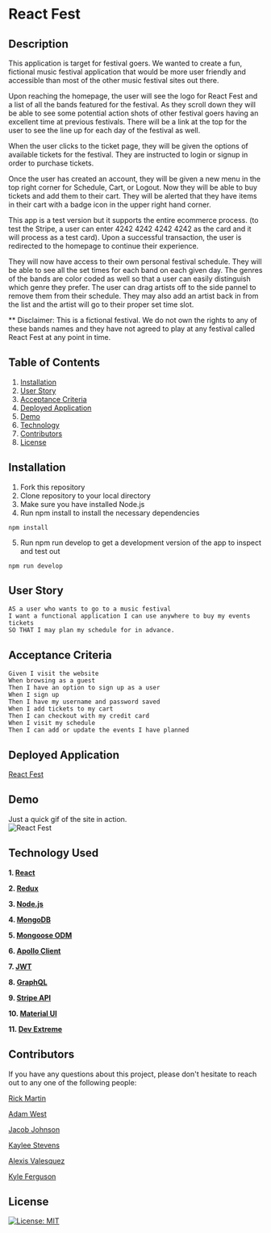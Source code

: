 # React Fest

## Description

This application is target for festival goers. We wanted to create a fun, fictional music festival application that would be more user friendly and accessible than most of the other music festival sites out there.

Upon reaching the homepage, the user will see the logo for React Fest and a list of all the bands featured for the festival. As they scroll down they will be able to see some potential action shots of other festival goers having an excellent time at previous festivals. There will be a link at the top for the user to see the line up for each day of the festival as well. 

When the user clicks to the ticket page, they will be given the options of available tickets for the festival. They are instructed to login or signup in order to purchase tickets.

Once the user has created an account, they will be given a new menu in the top right corner for Schedule, Cart, or Logout. Now they will be able to buy tickets and add them to their cart. They will be alerted that they have items in their cart with a badge icon in the upper right hand corner. 

This app is a test version but it supports the entire ecommerce process. (to test the Stripe, a user can enter 4242 4242 4242 4242 as the card and it will process as a test card). Upon a successful transaction, the user is redirected to the homepage to continue their experience.

They will now have access to their own personal festival schedule. They will be able to see all the set times for each band on each given day. The genres of the bands are color coded as well so that a user can easily distinguish which genre they prefer. The user can drag artists off to the side pannel to remove them from their schedule. They may also add an artist back in from the list and the artist will go to their proper set time slot. 

** Disclaimer: This is a fictional festival. We do not own the rights to any of these bands names and they have not agreed to play at any festival called React Fest at any point in time. 

## Table of Contents
  1. [Installation](##installation)
  2. [User Story](#user-story)
  3. [Acceptance Criteria](#acceptance-criteria)
  4. [Deployed Application](#deployed-application)
  5. [Demo](#demo)
  6. [Technology](#technology)
  7. [Contributors](#contributors)
  8. [License](#license)

## Installation
  1. Fork this repository
  2. Clone repository to your local directory
  3. Make sure you have installed Node.js 
  4. Run npm install to install the necessary dependencies
  ```
  npm install
  ```
  5. Run npm run develop to get a development version of the app to inspect and test out
  ```
  npm run develop
  ```

## User Story
```
AS a user who wants to go to a music festival
I want a functional application I can use anywhere to buy my events tickets
SO THAT I may plan my schedule for in advance. 
```

## Acceptance Criteria
```
Given I visit the website
When browsing as a guest
Then I have an option to sign up as a user
When I sign up 
Then I have my username and password saved
When I add tickets to my cart
Then I can checkout with my credit card
When I visit my schedule
Then I can add or update the events I have planned
```

## Deployed Application
[React Fest](https://react-fest.herokuapp.com/)

## Demo 

Just a quick gif of the site in action. 
<br>
![React Fest](https://media.giphy.com/media/OMoWTYEIeFvLC3rTgi/giphy.gif)

## Technology Used
**1. [React](https://reactjs.org/)**

**2. [Redux](https://redux.js.org/)**

**3. [Node.js](https://nodejs.org/en/)**

**4. [MongoDB](https://www.mongodb.com)**

**5. [Mongoose ODM](https://mongoosejs.com/)**

**6. [Apollo Client](https://www.apollographql.com/docs/react/)**

**7. [JWT](https://jwt.io/)**

**8. [GraphQL](https://graphql.org/)**

**9. [Stripe API](https://stripe.com/docs/api)**

**10. [Material UI](https://mui.com/)**

**11. [Dev Extreme](https://js.devexpress.com/)**


## Contributors

If you have any questions about this project, please don't hesitate to reach out to any one of the following people: 

[Rick Martin](https://github.com/rmartin1985)

[Adam West](https://github.com/Adamwest023)

[Jacob Johnson](https://github.com/jljohnson1454)

[Kaylee Stevens](https://github.com/kayldubs)

[Alexis Valesquez]()

[Kyle Ferguson](https://github.com/kferguson52)

## License
[![License: MIT](https://img.shields.io/badge/License-MIT-yellow.svg)](https://opensource.org/licenses/MIT)